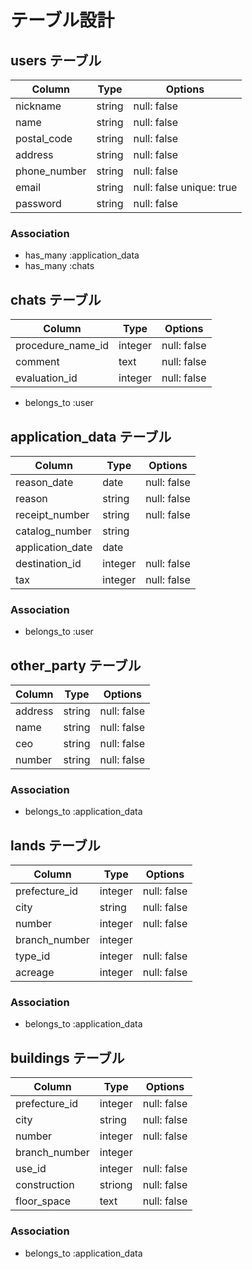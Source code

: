 # テーブル設計

## users テーブル

| Column       | Type   | Options                  |
| ------------ | ------ | ------------------------ |
| nickname     | string | null: false              |
| name         | string | null: false              |
| postal_code  | string | null: false              |
| address      | string | null: false              |
| phone_number | string | null: false              |
| email        | string | null: false unique: true |
| password     | string | null: false              |

### Association

- has_many :application_data
- has_many :chats

## chats テーブル

| Column            | Type    | Options     |
| ----------------- | ------- | ----------- |
| procedure_name_id | integer | null: false |
| comment           | text    | null: false |
| evaluation_id     | integer | null: false |

- belongs_to :user

## application_data テーブル

| Column           | Type    | Options     |
| ---------------- | ------- | ----------- |
| reason_date      | date    | null: false |
| reason           | string  | null: false |
| receipt_number   | string  | null: false |
| catalog_number   | string  |             |
| application_date | date    |             |
| destination_id   | integer | null: false |
| tax              | integer | null: false |

### Association

- belongs_to :user

## other_party テーブル

| Column  | Type   | Options     |
| ------- | ------ | ----------- |
| address | string | null: false |
| name    | string | null: false |
| ceo     | string | null: false |
| number  | string | null: false |

### Association

- belongs_to :application_data

## lands テーブル

| Column        | Type    | Options     |
| ------------- | ------- | ----------- |
| prefecture_id | integer | null: false |
| city          | string  | null: false |
| number        | integer | null: false |
| branch_number | integer |             |
| type_id       | integer | null: false |
| acreage       | integer | null: false |

### Association

- belongs_to :application_data

## buildings テーブル

| Column        | Type    | Options     |
| ------------- | ------- | ----------- |
| prefecture_id | integer | null: false |
| city          | string  | null: false |
| number        | integer | null: false |
| branch_number | integer |             |
| use_id        | integer | null: false |
| construction  | striong | null: false |
| floor_space   | text    | null: false |

### Association

- belongs_to :application_data